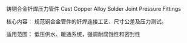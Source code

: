 铸铜合金钎焊压力管件
Cast Copper Alloy Solder Joint Pressure Fittings

核心内容​​：
规范铜合金管件的钎焊连接工艺、尺寸公差及压力测试。

​​适用范围​​：
低压供水、暖通系统，强调耐腐蚀性和密封性